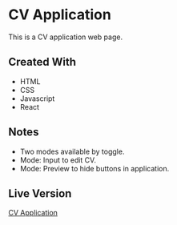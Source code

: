 # CV Application
This is a CV application web page.
## Created With
* HTML
* CSS
* Javascript
* React
## Notes
* Two modes available by toggle.
* Mode: Input to edit CV.
* Mode: Preview to hide buttons in application.
## Live Version
[CV Application](https://wangchowchow.github.io/cv-application/)
